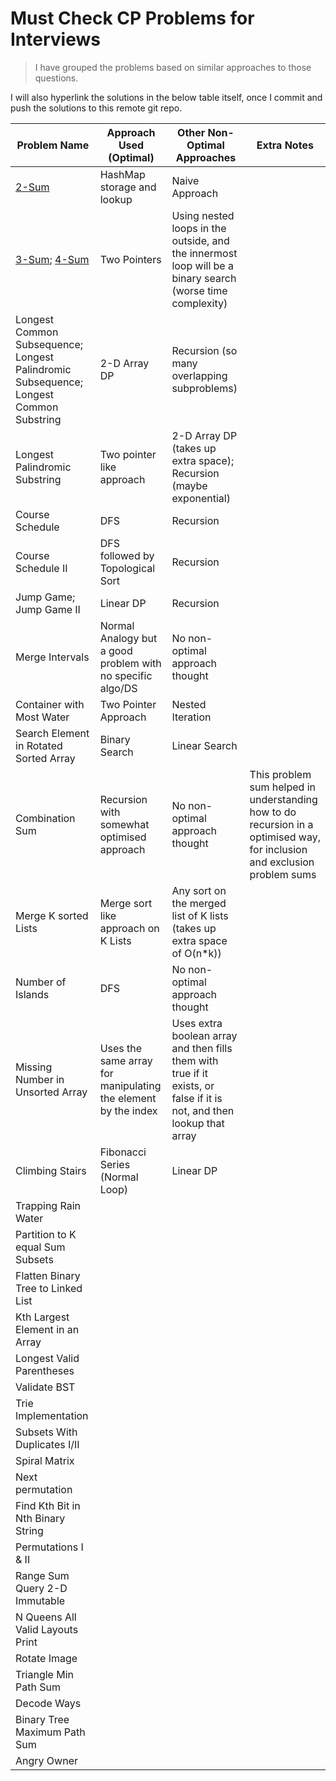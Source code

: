 # Must Check CP Problems for Interviews

> I have grouped the problems based on similar approaches to those questions.

I will also hyperlink the solutions in the below table itself, once I commit and push the solutions to this remote git repo.

| Problem Name | Approach Used (Optimal) | Other Non-Optimal Approaches | Extra Notes | 
| ------------ | ----------------------- | ---------------------------- | ----------- |
| [2-Sum](https://github.com/gouravkhator/boat-to-cp/blob/main/LeetCode_and_BinarySearch/Blind_75_LC_Problems/two_sum.java)        | HashMap storage and lookup | Naive Approach
| [3-Sum](https://github.com/gouravkhator/boat-to-cp/blob/main/LeetCode_and_BinarySearch/Blind_75_LC_Problems/3_sum.java); [4-Sum](https://github.com/gouravkhator/boat-to-cp/blob/main/LeetCode_and_BinarySearch/4_sum.java) | Two Pointers | Using nested loops in the outside, and the innermost loop will be a binary search (worse time complexity)
| Longest Common Subsequence; Longest Palindromic Subsequence; Longest Common Substring | 2-D Array DP | Recursion (so many overlapping subproblems) 
| Longest Palindromic Substring | Two pointer like approach | 2-D Array DP (takes up extra space); Recursion (maybe exponential)
| Course Schedule | DFS | Recursion
| Course Schedule II | DFS followed by Topological Sort | Recursion
| Jump Game; Jump Game II | Linear DP | Recursion
| Merge Intervals | Normal Analogy but a good problem with no specific algo/DS | No non-optimal approach thought
| Container with Most Water | Two Pointer Approach | Nested Iteration
| Search Element in Rotated Sorted Array | Binary Search | Linear Search
| Combination Sum | Recursion with somewhat optimised approach | No non-optimal approach thought | This problem sum helped in understanding how to do recursion in a optimised way, for inclusion and exclusion problem sums
| Merge K sorted Lists | Merge sort like approach on K Lists | Any sort on the merged list of K lists (takes up extra space of O(n*k))
| Number of Islands | DFS | No non-optimal approach thought
| Missing Number in Unsorted Array | Uses the same array for manipulating the element by the index | Uses extra boolean array and then fills them with true if it exists, or false if it is not, and then lookup that array 
| Climbing Stairs | Fibonacci Series (Normal Loop) | Linear DP
| Trapping Rain Water | | 
| Partition to K equal Sum Subsets | 
| Flatten Binary Tree to Linked List | |
| Kth Largest Element in an Array | |
| Longest Valid Parentheses | | 
| Validate BST | |
| Trie Implementation | | 
| Subsets With Duplicates I/II | |
| Spiral Matrix | |
| Next permutation | |
| Find Kth Bit in Nth Binary String | |
| Permutations I & II | |
| Range Sum Query 2-D Immutable | | 
| N Queens All Valid Layouts Print | |
| Rotate Image | | 
| Triangle Min Path Sum | | 
| Decode Ways | | 
| Binary Tree Maximum Path Sum | | 
| Angry Owner | | 

